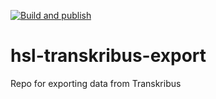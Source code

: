 [![Build and publish](https://github.com/Hanslick-Online/hsl-transkribus-export/actions/workflows/download_collection.yml/badge.svg)](https://github.com/Hanslick-Online/hsl-transkribus-export/actions/workflows/download_collection.yml)

# hsl-transkribus-export
Repo for exporting data from Transkribus
